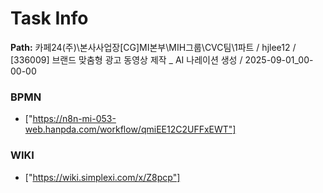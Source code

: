 # Task Info

**Path:** 카페24(주)\본사사업장\[CG]MI본부\MIH그룹\CVC팀\1파트 / hjlee12 / [336009] 브랜드 맞춤형 광고 동영상 제작 _ AI 나레이션 생성 / 2025-09-01_00-00-00

### BPMN
- ["https://n8n-mi-053-web.hanpda.com/workflow/qmiEE12C2UFFxEWT"]

### WIKI
- ["https://wiki.simplexi.com/x/Z8pcp"]

